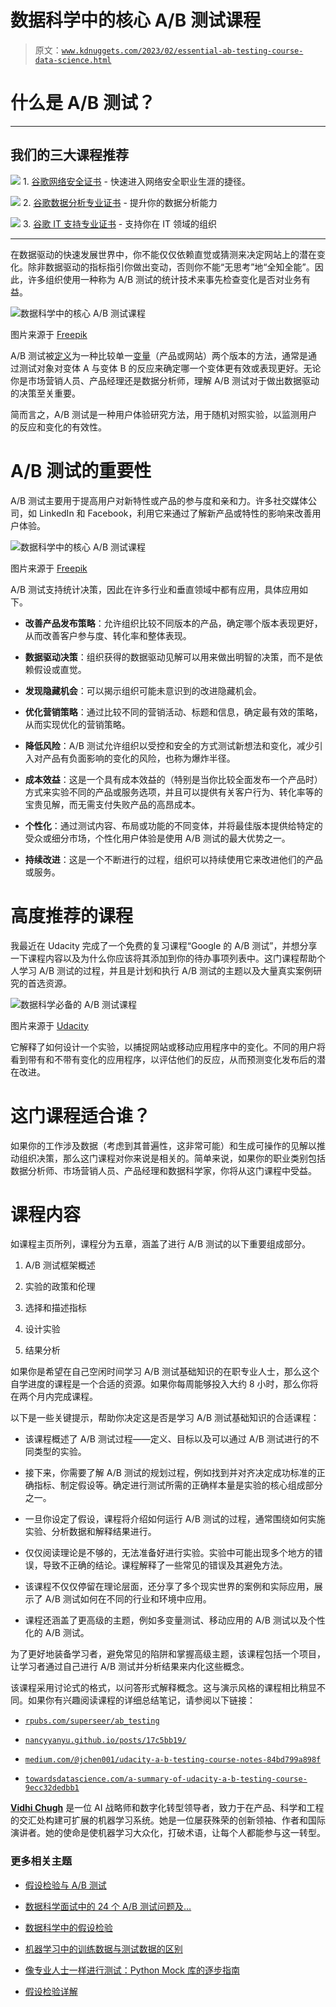 # 数据科学中的核心 A/B 测试课程

> 原文：[`www.kdnuggets.com/2023/02/essential-ab-testing-course-data-science.html`](https://www.kdnuggets.com/2023/02/essential-ab-testing-course-data-science.html)

# 什么是 A/B 测试？

* * *

## 我们的三大课程推荐

![](img/0244c01ba9267c002ef39d4907e0b8fb.png) 1\. [谷歌网络安全证书](https://www.kdnuggets.com/google-cybersecurity) - 快速进入网络安全职业生涯的捷径。

![](img/e225c49c3c91745821c8c0368bf04711.png) 2\. [谷歌数据分析专业证书](https://www.kdnuggets.com/google-data-analytics) - 提升你的数据分析能力

![](img/0244c01ba9267c002ef39d4907e0b8fb.png) 3\. [谷歌 IT 支持专业证书](https://www.kdnuggets.com/google-itsupport) - 支持你在 IT 领域的组织

* * *

在数据驱动的快速发展世界中，你不能仅仅依赖直觉或猜测来决定网站上的潜在变化。除非数据驱动的指标指引你做出变动，否则你不能“无思考”地“全知全能”。因此，许多组织使用一种称为 A/B 测试的统计技术来事先检查变化是否对业务有益。

![数据科学中的核心 A/B 测试课程](img/a60f4637b90b6463d0dd819f7f0ad713.png)

图片来源于 [Freepik](https://www.freepik.com/free-vector/ab-comparison-test-illustration_11062255.htm#query=AB%20test&position=1&from_view=search&track=sph)

A/B 测试被[定义](https://en.wikipedia.org/wiki/A/B_testing)为一种比较单一[变量](https://en.wikipedia.org/wiki/Variable_(mathematics))（产品或网站）两个版本的方法，通常是通过测试对象对变体 A 与变体 B 的反应来确定哪一个变体更有效或表现更好。无论你是市场营销人员、产品经理还是数据分析师，理解 A/B 测试对于做出数据驱动的决策至关重要。

简而言之，A/B 测试是一种用户体验研究方法，用于随机对照实验，以监测用户的反应和变化的有效性。

# A/B 测试的重要性

A/B 测试主要用于提高用户对新特性或产品的参与度和亲和力。许多社交媒体公司，如 LinkedIn 和 Facebook，利用它来通过了解新产品或特性的影响来改善用户体验。

![数据科学中的核心 A/B 测试课程](img/cbc33d815f90b45080c6bad2e6750971.png)

图片来源于 [Freepik](https://www.freepik.com/free-vector/split-testing-concept_4347756.htm#query=AB%20test&position=0&from_view=search&track=sph)

A/B 测试支持统计决策，因此在许多行业和垂直领域中都有应用，具体应用如下。

+   **改善产品发布策略**：允许组织比较不同版本的产品，确定哪个版本表现更好，从而改善客户参与度、转化率和整体表现。

+   **数据驱动决策**：组织获得的数据驱动见解可以用来做出明智的决策，而不是依赖假设或直觉。

+   **发现隐藏机会**：可以揭示组织可能未意识到的改进隐藏机会。

+   **优化营销策略**：通过比较不同的营销活动、标题和信息，确定最有效的策略，从而实现优化的营销策略。

+   **降低风险**：A/B 测试允许组织以受控和安全的方式测试新想法和变化，减少引入对产品有负面影响的变化的风险，也称为爆炸半径。

+   **成本效益**：这是一个具有成本效益的（特别是当你比较全面发布一个产品时）方式来实验不同的产品或服务选项，并且可以提供有关客户行为、转化率等的宝贵见解，而无需支付失败产品的高昂成本。

+   **个性化**：通过测试内容、布局或功能的不同变体，并将最佳版本提供给特定的受众或细分市场，个性化用户体验是使用 A/B 测试的最大优势之一。

+   **持续改进**：这是一个不断进行的过程，组织可以持续使用它来改进他们的产品或服务。

# 高度推荐的课程

我最近在 Udacity 完成了一个免费的复习课程“Google 的 A/B 测试”，并想分享一下课程内容以及为什么你应该将其添加到你的待办事项列表中。这门课程帮助个人学习 A/B 测试的过程，并且是计划和执行 A/B 测试的主题以及大量真实案例研究的首选资源。

![数据科学必备的 A/B 测试课程](img/b3b63e28c801f0e1fbf0d7fb7492a45c.png)

图片来源于 [Udacity](https://www.udacity.com/course/ab-testing--ud257)

它解释了如何设计一个实验，以捕捉网站或移动应用程序中的变化。不同的用户将看到带有和不带有变化的应用程序，以评估他们的反应，从而预测变化发布后的潜在改进。

# 这门课程适合谁？

如果你的工作涉及数据（考虑到其普遍性，这非常可能）和生成可操作的见解以推动组织决策，那么这门课程对你来说是相关的。简单来说，如果你的职业类别包括数据分析师、市场营销人员、产品经理和数据科学家，你将从这门课程中受益。

# 课程内容

如课程主页所列，课程分为五章，涵盖了进行 A/B 测试的以下重要组成部分。  

1.  A/B 测试框架概述  

1.  实验的政策和伦理

1.  选择和描述指标  

1.  设计实验  

1.  结果分析  

如果你是希望在自己空闲时间学习 A/B 测试基础知识的在职专业人士，那么这个自学进度的课程是一个合适的资源。如果你每周能够投入大约 8 小时，那么你将在两个月内完成课程。  

以下是一些关键提示，帮助你决定这是否是学习 A/B 测试基础知识的合适课程：  

+   该课程概述了 A/B 测试过程——定义、目标以及可以通过 A/B 测试进行的不同类型的实验。  

+   接下来，你需要了解 A/B 测试的规划过程，例如找到并对齐决定成功标准的正确指标、制定假设等。确定进行测试所需的正确样本量是实验的核心组成部分之一。  

+   一旦你设定了假设，课程将介绍如何运行 A/B 测试的过程，通常围绕如何实施实验、分析数据和解释结果进行。  

+   仅仅阅读理论是不够的，无法准备好进行实验。实验中可能出现多个地方的错误，导致不正确的结论。课程解释了一些常见的错误及其避免方法。  

+   该课程不仅仅停留在理论层面，还分享了多个现实世界的案例和实际应用，展示了 A/B 测试如何在不同的行业和环境中应用。  

+   课程还涵盖了更高级的主题，例如多变量测试、移动应用的 A/B 测试以及个性化的 A/B 测试。  

为了更好地装备学习者，避免常见的陷阱和掌握高级主题，该课程包括一个项目，让学习者通过自己进行 A/B 测试并分析结果来内化这些概念。  

该课程采用讨论式的格式，以问答形式解释概念。这与演示风格的课程相比稍显不同。如果你有兴趣阅读课程的详细总结笔记，请参阅以下链接：  

+   [`rpubs.com/superseer/ab_testing`](https://rpubs.com/superseer/ab_testing)  

+   [`nancyyanyu.github.io/posts/17c5bb19/`](https://nancyyanyu.github.io/posts/17c5bb19/)  

+   [`medium.com/@jchen001/udacity-a-b-testing-course-notes-84bd799a898f`](https://medium.com/@jchen001/udacity-a-b_testing_course_notes_84bd799a898f)  

+   [`towardsdatascience.com/a-summary-of-udacity-a-b-testing-course-9ecc32dedbb1`](https://towardsdatascience.com/a-summary-of-udacity-a-b_testing_course_9ecc32dedbb1)  

**[Vidhi Chugh](https://vidhi-chugh.medium.com/)** 是一位 AI 战略师和数字化转型领导者，致力于在产品、科学和工程的交汇处构建可扩展的机器学习系统。她是一位屡获殊荣的创新领袖、作者和国际演讲者。她的使命是使机器学习大众化，打破术语，让每个人都能参与这一转型。

### 更多相关主题

+   [假设检验与 A/B 测试](https://www.kdnuggets.com/hypothesis-testing-and-ab-testing)

+   [数据科学面试中的 24 个 A/B 测试问题及…](https://www.kdnuggets.com/2022/09/24-ab-testing-interview-questions-data-science-interviews-crack.html)

+   [数据科学中的假设检验](https://www.kdnuggets.com/2023/02/hypothesis-testing-data-science.html)

+   [机器学习中的训练数据与测试数据的区别](https://www.kdnuggets.com/2022/08/difference-training-testing-data-machine-learning.html)

+   [像专业人士一样进行测试：Python Mock 库的逐步指南](https://www.kdnuggets.com/testing-like-a-pro-a-step-by-step-guide-to-pythons-mock-library)

+   [假设检验详解](https://www.kdnuggets.com/2021/09/hypothesis-testing-explained.html)
